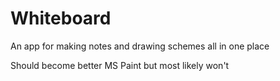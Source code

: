 # Whiteboard

An app for making notes and drawing schemes all in one place

Should become better MS Paint but most likely won't

